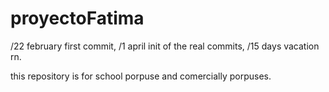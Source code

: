 # proyectoFatima

/22 february first commit,
/1 april init of the real commits,
/15 days vacation rn.

this repository is for school porpuse and comercially porpuses.